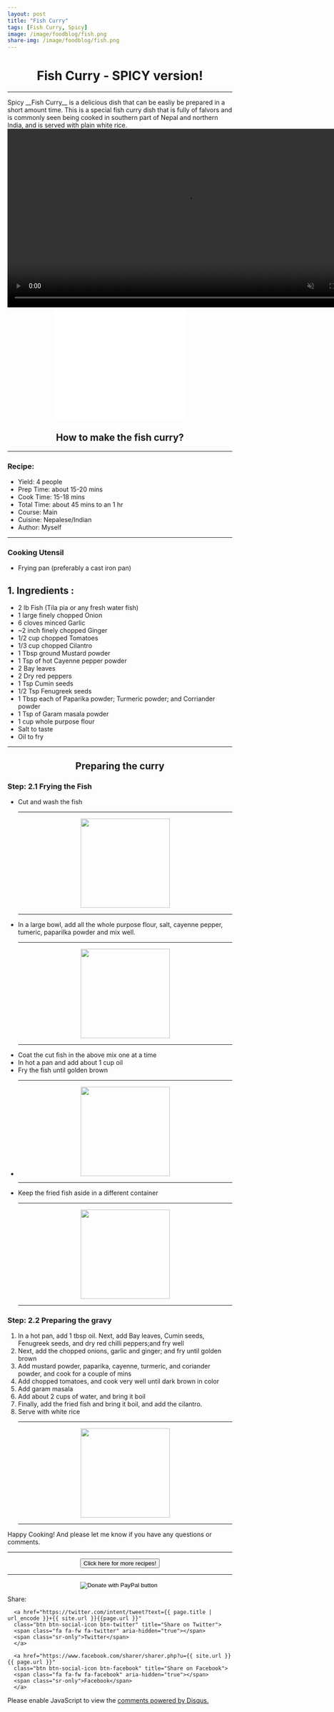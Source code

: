 ```yaml
---
layout: post
title: "Fish Curry"
tags: [Fish Curry, Spicy]
image: /image/foodblog/fish.png
share-img: /image/foodblog/fish.png
---
```


<center><h1> Fish Curry - SPICY version! </h1> </center>
<hr>
Spicy __Fish Curry__ is a delicious dish that can be easliy be prepared in a short amount time. This is a special fish curry dish that is fully of falvors and is commonly seen being cooked in southern part of Nepal and northern India, and is served with plain white rice.

<center>
<video width="auto" height="400" autoplay loop muted playsinline>
<source src="/vid/fish6.mp4" type="video/mp4">
Your browser does not support the video tag.
</video>
</center>

<center>
<iframe src="//rcm-na.amazon-adsystem.com/e/cm?o=1&p=12&l=ur1&category=cuisinart&banner=05VPVC4Z3JCP1ASW2MG2&f=ifr&lc=pf4&linkID=996b6133d1868102420922fd7ba9c174&t=aviamazon6-20&tracking_id=aviamazon6-20" width="300" height="250" scrolling="no" border="0" marginwidth="0" style="border:none;" frameborder="0"></iframe>
</center>

<center><h2> How to make the fish curry?</h2></center>

<hr>

<h3> Recipe: </h3>

<ul>
  <li> Yield: 4 people </li>
  <li> Prep Time: about 15-20 mins </li>
  <li> Cook Time: 15-18 mins </li>
  <li> Total Time:  about 45 mins to an 1 hr</li>
  <li> Course:  Main </li>
  <li> Cuisine: Nepalese/Indian  </li>
  <li> Author: Myself </li>
</ul>
<hr>

<h3> Cooking Utensil </h3>
<ul>
    <li> Frying pan (preferably a cast iron pan) </li>
</ul>
<script type="text/javascript">
amzn_assoc_placement = "adunit0";
amzn_assoc_search_bar = "true";
amzn_assoc_tracking_id = "aviamazon6-20";
amzn_assoc_search_bar_position = "bottom";
amzn_assoc_ad_mode = "search";
amzn_assoc_ad_type = "smart";
amzn_assoc_marketplace = "amazon";
amzn_assoc_region = "US";
amzn_assoc_title = "Shop Related Products";
amzn_assoc_default_search_phrase = "cast iron";
amzn_assoc_default_category = "All";
amzn_assoc_linkid = "433089ce2c93b964e4c989e3e9d01bc2";
</script>
<script src="//z-na.amazon-adsystem.com/widgets/onejs?MarketPlace=US"></script>

<h2> 1. Ingredients : </h3>

<ul>
    <li> 2 lb Fish (Tila pia or any fresh water fish) </li>
    <li> 1 large finely chopped Onion </li>
    <li> 6 cloves minced Garlic</li>
    <li> ~2 inch finely chopped Ginger </li>
    <li> 1/2 cup chopped Tomatoes </li>
    <li> 1/3 cup chopped Cilantro </li>
    <li> 1 Tbsp ground Mustard powder </li>
    <li> 1 Tsp of hot Cayenne pepper powder </li>
    <li> 2 Bay leaves </li>
    <li> 2 Dry red peppers </li>
    <li> 1 Tsp Cumin seeds </li>
    <li> 1/2 Tsp Fenugreek seeds </li>
    <li> 1 Tbsp each of Paparika powder; Turmeric powder; and Corriander powder </li>
    <li> 1 Tsp of Garam masala powder </li>
    <li> 1 cup whole purpose flour </li>
    <li> Salt to taste </li>
    <li> Oil to fry </li>
</ul>

<script type="text/javascript">
amzn_assoc_placement = "adunit0";
amzn_assoc_tracking_id = "aviamazon6-20";
amzn_assoc_ad_mode = "search";
amzn_assoc_ad_type = "smart";
amzn_assoc_marketplace = "amazon";
amzn_assoc_region = "US";
amzn_assoc_default_search_phrase = "spices";
amzn_assoc_default_category = "All";
amzn_assoc_linkid = "433089ce2c93b964e4c989e3e9d01bc2";
amzn_assoc_search_bar = "true";
amzn_assoc_search_bar_position = "top";
amzn_assoc_title = "Shop Related Products";
</script>
<script src="//z-na.amazon-adsystem.com/widgets/onejs?MarketPlace=US"></script>

<hr>

<center>
<h2> Preparing the curry </hr>
</center>

<h3> Step: 2.1 Frying the Fish</h3>

<ul>
  <li> Cut and wash the fish </li>
   <hr>
        <center><img src="/image/foodblog/fish1.png" width="auto" height="200"></center>
  <hr> 
  <li> In a large bowl, add all the whole purpose flour, salt, cayenne pepper, tumeric, paparilka powder and mix well.</li>
  <hr>
        <center><img src="/image/foodblog/fish2.png" width="auto" height="200"></center>
  <hr> 
  <li> Coat the cut fish in the above mix one at a time </li>
  <li> In hot a pan and add about 1 cup oil </li>
  <li> Fry the fish until golden brown <li>
    <hr>
        <center><img src="/image/foodblog/fish3.png" width="auto" height="200"></center>
    <hr>
  <li> Keep the fried fish aside in a different container </li>
    <hr>
        <center><img src="/image/foodblog/fish4.png" width="auto" height="200"></center>
    <hr>
</ul>

<h3> Step: 2.2 Preparing the gravy</h3>
  <ol>
    <li> In a hot pan, add 1 tbsp  oil. Next, add Bay leaves, Cumin seeds, Fenugreek seeds, and dry red chilli peppers;and fry well </li>
    <li> Next, add the chopped onions, garlic and ginger; and fry until golden brown </li>
    <li> Add mustard powder, paparika, cayenne, turmeric, and coriander powder, and cook for a couple of mins </li>
  <li> Add chopped tomatoes, and cook very well until dark brown in color </li>
  <li> Add garam masala </li>
  <li> Add about 2 cups of water, and bring it boil </li>
  <li> Finally, add the fried fish and bring it boil, and add the cilantro. </li>
  <li> Serve with white rice </li>
      <hr>
        <center><img src="/image/foodblog/fish5.png" width="auto" height="200"></center>
    <hr>
  </ol>
  


<p> Happy Cooking! And please let me know if you have any questions or comments.</p>
<hr>
<center>
<form>
<input class="MyButton" type="button" value="Click here for more recipes!" onclick="window.location.href='https://avikarn.com/foodblog/'" />
</form>
</center>
<hr>

<center>
<form action="https://www.paypal.com/cgi-bin/webscr" method="post" target="_top">
<input type="hidden" name="cmd" value="_donations" />
<input type="hidden" name="business" value="8ZF7YRTZ42EKU" />
<input type="hidden" name="item_name" value="To support the education for all." />
<input type="hidden" name="currency_code" value="USD" />
<input type="image" src="https://www.paypalobjects.com/en_US/i/btn/btn_donateCC_LG.gif" border="0" name="submit" title="PayPal - The safer, easier way to pay online!" alt="Donate with PayPal button" />
<img alt="" border="0" src="https://www.paypal.com/en_US/i/scr/pixel.gif" width="1" height="1" />
</form>
</center>

<!--- Sharing ----------------------------------->
<section id = "social-share-section">
  <span class="sr-only">Share: </span>

  
<!--- Share on Twitter -->
      <a href="https://twitter.com/intent/tweet?text={{ page.title | url_encode }}+{{ site.url }}{{page.url }}"
      class="btn btn-social-icon btn-twitter" title="Share on Twitter">
      <span class="fa fa-fw fa-twitter" aria-hidden="true"></span>
      <span class="sr-only">Twitter</span>
      </a>

<!--- Share on Facebook -->
      <a href="https://www.facebook.com/sharer/sharer.php?u={{ site.url }}{{ page.url }}"
      class="btn btn-social-icon btn-facebook" title="Share on Facebook">
      <span class="fa fa-fw fa-facebook" aria-hidden="true"></span>
      <span class="sr-only">Facebook</span>
      </a>
</section>

  
<div class="disqus-comments">
          
<div class="comments">
    <div id="disqus_thread"></div>
    <script type="text/javascript">
        var disqus_shortname = 'avikarn';
            var url_parts = window.location.href.split("?");
            url_parts = url_parts[0].split("#");
            disqus_url = url_parts[0];
            disqus_url = disqus_url.replace(/(\/)*$/, "/");
            disqus_url = disqus_url.replace(/https:\/\//, "http:\/\/");
            if (disqus_url.substr(-9) == "projects/") {
                disqus_url = disqus_url.substr(0, disqus_url.length - 1);
            }

        (function() {
            var dsq = document.createElement('script'); dsq.type = 'text/javascript'; dsq.async = true;
            dsq.src = '//' + disqus_shortname + '.disqus.com/embed.js';
            (document.getElementsByTagName('head')[0] || document.getElementsByTagName('body')[0]).appendChild(dsq);
        })();
  </script>
    <noscript>Please enable JavaScript to view the <a href="https://disqus.com/?ref_noscript">comments powered by Disqus.</a></noscript>
  </div>
</div>


<!-- Global site tag (gtag.js) - Google Analytics -->
<script async src="https://www.googletagmanager.com/gtag/js?id=UA-123359651-1"></script>
<script>
  window.dataLayer = window.dataLayer || [];
  function gtag(){dataLayer.push(arguments);}
  gtag('js', new Date());
  gtag('config', 'UA-123359651-1');
</script>

<script async src="//pagead2.googlesyndication.com/pagead/js/adsbygoogle.js"></script>
<script>
  (adsbygoogle = window.adsbygoogle || []).push({
    google_ad_client: "ca-pub-5126027065024936",
    enable_page_level_ads: true
  });
</script>
